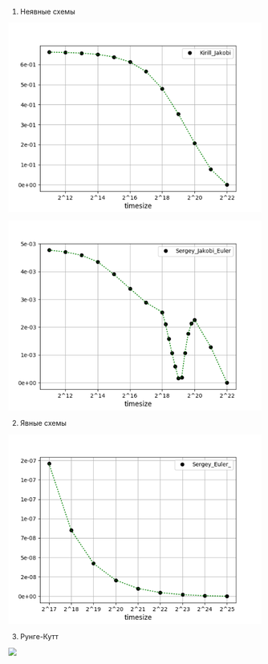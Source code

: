 1. Неявные схемы

![](plots/Kirill_Jakobi.png)

![](plots/Sergey_Jakobi_Euler.png)

2. Явные схемы

![](plots/Sergey_Euler_.png)

3. Рунге-Кутт

![](plots/Sergey_Runge–Kutt.png)
